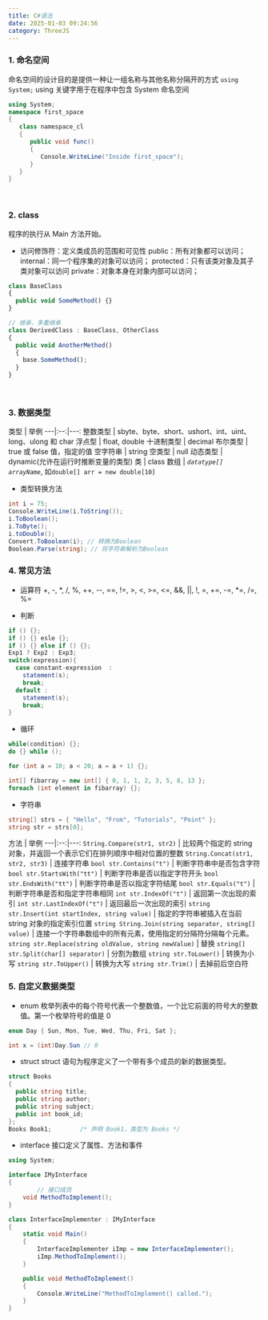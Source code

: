 ```yaml
---
title: C#语法
date: 2025-01-03 09:24:56
category: ThreeJS
---
```


### 1. 命名空间
命名空间的设计目的是提供一种让一组名称与其他名称分隔开的方式
`using System;` using 关键字用于在程序中包含 System 命名空间
```c#
using System;
namespace first_space
{
   class namespace_cl
   {
      public void func()
      {
         Console.WriteLine("Inside first_space");
      }
   }
}
```

<br/>

### 2. class
程序的执行从 Main 方法开始。

- 访问修饰符：定义类成员的范围和可见性
  public：所有对象都可以访问；
  internal：同一个程序集的对象可以访问；
  protected：只有该类对象及其子类对象可以访问
  private：对象本身在对象内部可以访问；

```js
class BaseClass
{
  public void SomeMethod() {}
}

// 继承，多重继承
class DerivedClass : BaseClass, OtherClass
{
  public void AnotherMethod()
  {
    base.SomeMethod();
  }
}
```

<br/>

### 3. 数据类型
类型 | 举例
---|:--:|---:
整数类型 | sbyte、byte、short、ushort、int、uint、long、ulong 和 char
浮点型 | float, double
十进制类型 | decimal
布尔类型 | true 或 false 值，指定的值
空字符串 | string
空类型 | null
动态类型 | dynamic(允许在运行时推断变量的类型)
类 | class
数组 | *`datatype[] arrayName`*, 如`double[] arr = new double[10]`
- 类型转换方法
```c#
int i = 75;
Console.WriteLine(i.ToString());
i.ToBoolean();
i.ToByte();
i.toDouble();
Convert.ToBoolean(i); // 转换为Boolean
Boolean.Parse(string); // 将字符串解析为Boolean
```

### 4. 常见方法
- 运算符
+, -, *, /, %, ++, --, ==, !=, >, <, >=, <=, &&, ||, !, =, +=, -=, *=, /=, %=

- 判断
```c#
if () {};
if () {} esle {};
if () {} else if () {};
Exp1 ? Exp2 : Exp3;
switch(expression){
  case constant-expression  :
    statement(s);
    break; 
  default :
    statement(s);
    break; 
}
```

- 循环
```c#
while(condition) {};
do {} while ();

for (int a = 10; a < 20; a = a + 1) {};

int[] fibarray = new int[] { 0, 1, 1, 2, 3, 5, 8, 13 };
foreach (int element in fibarray) {};

```

- 字符串
```c#
string[] strs = { "Hello", "From", "Tutorials", "Point" };
string str = strs[0];
```
方法 | 举例
---|:--:|---:
`String.Compare(str1, str2)` | 比较两个指定的 string 对象，并返回一个表示它们在排列顺序中相对位置的整数
`String.Concat(str1, str2, str3)` | 连接字符串
`bool str.Contains("t")` | 判断字符串中是否包含字符
`bool str.StartsWith("tt")` | 判断字符串是否以指定字符开头
`bool str.EndsWith("tt")` | 判断字符串是否以指定字符结尾
`bool str.Equals("t")` | 判断字符串是否和指定字符串相同
`int str.IndexOf("t")` | 返回第一次出现的索引
`int str.LastIndexOf("t")` | 返回最后一次出现的索引
`string str.Insert(int startIndex, string value)` | 指定的字符串被插入在当前 string 对象的指定索引位置
`string String.Join(string separator, string[] value)` | 连接一个字符串数组中的所有元素，使用指定的分隔符分隔每个元素。
`string str.Replace(string oldValue, string newValue)` | 替换
`string[] str.Split(char[] separator)` | 分割为数组
`string str.ToLower()` | 转换为小写
`string str.ToUpper()` | 转换为大写
`string str.Trim()` | 去掉前后空白符

### 5. 自定义数据类型
- enum
枚举列表中的每个符号代表一个整数值，一个比它前面的符号大的整数值。第一个枚举符号的值是 0
```c#
enum Day { Sun, Mon, Tue, Wed, Thu, Fri, Sat };

int x = (int)Day.Sun // 0
```

- struct
struct 语句为程序定义了一个带有多个成员的新的数据类型。
```c#
struct Books
{
  public string title;
  public string author;
  public string subject;
  public int book_id;
}; 
Books Book1;        /* 声明 Book1，类型为 Books */
```

- interface
接口定义了属性、方法和事件
```c#
using System;

interface IMyInterface
{
        // 接口成员
    void MethodToImplement();
}

class InterfaceImplementer : IMyInterface
{
    static void Main()
    {
        InterfaceImplementer iImp = new InterfaceImplementer();
        iImp.MethodToImplement();
    }

    public void MethodToImplement()
    {
        Console.WriteLine("MethodToImplement() called.");
    }
}
```